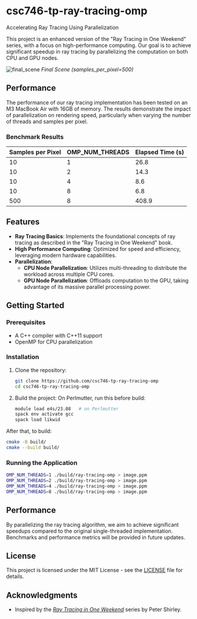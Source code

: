 # csc746-tp-ray-tracing-omp
Accelerating Ray Tracing Using Parallelization

This project is an enhanced version of the "Ray Tracing in One Weekend" series, with a focus on high-performance computing. Our goal is to achieve significant speedup in ray tracing by parallelizing the computation on both CPU and GPU nodes.

![final_scene](https://github.com/user-attachments/assets/6e944984-2a1d-42ec-bf29-e9a0674732c8)
*Final Scene (samples_per_pixel=500)*

## Performance

The performance of our ray tracing implementation has been tested on an M3 MacBook Air with 16GB of memory. The results demonstrate the impact of parallelization on rendering speed, particularly when varying the number of threads and samples per pixel.

### Benchmark Results

| Samples per Pixel | OMP_NUM_THREADS | Elapsed Time (s) |
|-------------------|-----------------|------------------|
| 10                | 1               | 26.8             |
| 10                | 2               | 14.3             |
| 10                | 4               | 8.6              |
| 10                | 8               | 6.8              |
| 500               | 8               | 408.9            |

## Features

- **Ray Tracing Basics**: Implements the foundational concepts of ray tracing as described in the "Ray Tracing in One Weekend" book.
- **High Performance Computing**: Optimized for speed and efficiency, leveraging modern hardware capabilities.
- **Parallelization**:
  - **CPU Node Parallelization**: Utilizes multi-threading to distribute the workload across multiple CPU cores.
  - **GPU Node Parallelization**: Offloads computation to the GPU, taking advantage of its massive parallel processing power.

## Getting Started

### Prerequisites

- A C++ compiler with C++11 support
- OpenMP for CPU parallelization

### Installation

1. Clone the repository:
   ```bash
   git clone https://github.com/csc746-tp-ray-tracing-omp
   cd csc746-tp-ray-tracing-omp
   ```

2. Build the project:
On Perlmutter, run this before build:
   ```bash
   module load e4s/23.08   # on Perlmutter
   spack env activate gcc
   spack load likwid
   ```

After that, to build:
   ```bash
   cmake -B build/
   cmake --build build/
   ```

### Running the Application
  ```bash
  OMP_NUM_THREADS=1 ./build/ray-tracing-omp > image.ppm
  OMP_NUM_THREADS=2 ./build/ray-tracing-omp > image.ppm
  OMP_NUM_THREADS=4 ./build/ray-tracing-omp > image.ppm
  OMP_NUM_THREADS=8 ./build/ray-tracing-omp > image.ppm
  ```

## Performance

By parallelizing the ray tracing algorithm, we aim to achieve significant speedups compared to the original single-threaded implementation. Benchmarks and performance metrics will be provided in future updates.

## License

This project is licensed under the MIT License - see the [LICENSE](LICENSE) file for details.

## Acknowledgments

- Inspired by the [_Ray Tracing in One Weekend_](https://raytracing.github.io/books/RayTracingInOneWeekend.html) series by Peter Shirley.
